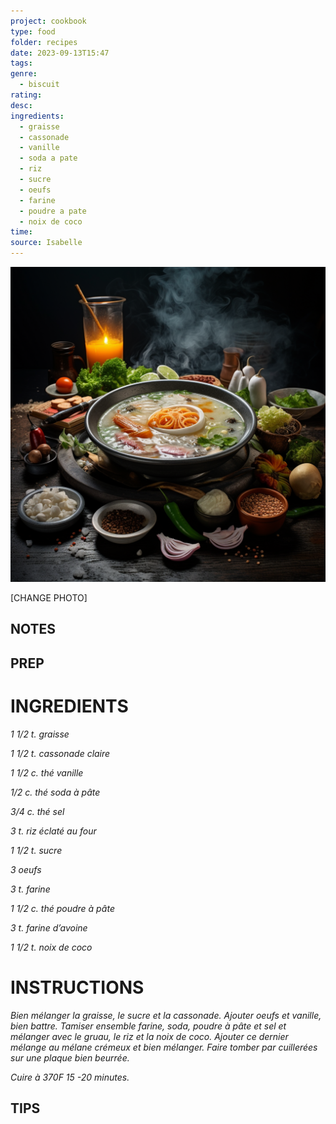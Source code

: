 ```yaml
---
project: cookbook
type: food
folder: recipes
date: 2023-09-13T15:47
tags: 
genre:
  - biscuit
rating: 
desc: 
ingredients:
  - graisse
  - cassonade
  - vanille
  - soda a pate
  - riz
  - sucre
  - oeufs
  - farine
  - poudre a pate
  - noix de coco
time: 
source: Isabelle
---
```


![IMAGE](_default.png)


[CHANGE PHOTO]


## NOTES




## PREP


# INGREDIENTS

_1 1/2 t. graisse_

_1 1/2 t. cassonade claire_

_1 1/2 c. thé vanille_

_1/2 c. thé soda à pâte_

_3/4 c. thé sel_

_3 t. riz éclaté au four_

_1 1/2 t. sucre_

_3 oeufs_

_3 t. farine_

_1 1/2 c. thé poudre à pâte_

_3 t. farine d’avoine_

_1 1/2 t. noix de coco_



# INSTRUCTIONS

_Bien mélanger la graisse, le sucre et la cassonade._
_Ajouter oeufs et vanille, bien battre._
_Tamiser ensemble farine, soda, poudre à pâte_
_et sel et mélanger avec le gruau, le riz et la_
_noix de coco. Ajouter ce dernier mélange au_
_mélane crémeux et bien mélanger. Faire tomber_
_par cuillerées sur une plaque bien beurrée._

_Cuire à 370F 15 -20 minutes._



## TIPS



